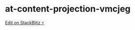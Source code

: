 # at-content-projection-vmcjeg

[Edit on StackBlitz ⚡️](https://stackblitz.com/edit/at-content-projection-vmcjeg)